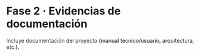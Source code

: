 # Fase 2 · Evidencias de documentación
Incluye documentación del proyecto (manual técnico/usuario, arquitectura, etc.).
